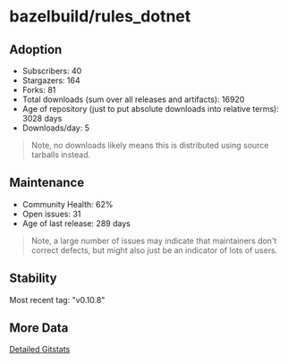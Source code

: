 # bazelbuild/rules_dotnet

## Adoption

- Subscribers: 40
- Stargazers: 164
- Forks: 81
- Total downloads (sum over all releases and artifacts): 16920
- Age of repository (just to put absolute downloads into relative terms): 3028 days
- Downloads/day: 5

> Note, no downloads likely means this is distributed using source tarballs instead.

## Maintenance

- Community Health: 62%
- Open issues: 31
- Age of last release: 289 days

> Note, a large number of issues may indicate that maintainers don't correct defects, but might also
> just be an indicator of lots of users.

## Stability

Most recent tag: "v0.10.8"

## More Data

[Detailed Gitstats](/bazel-catalog/gitstats/bazelbuild/rules_dotnet)

